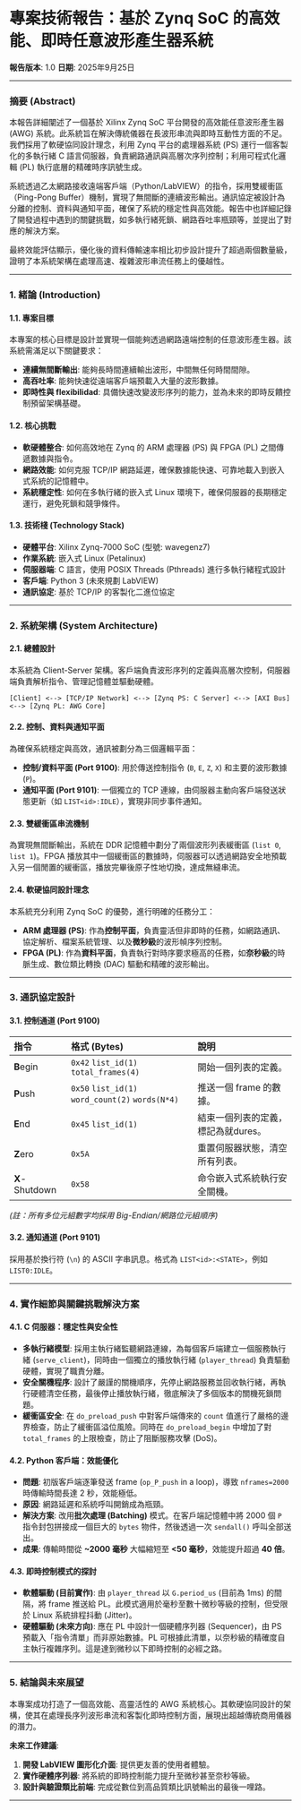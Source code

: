 # 專案技術報告：基於 Zynq SoC 的高效能、即時任意波形產生器系統

**報告版本**: 1.0
**日期**: 2025年9月25日

---

### **摘要 (Abstract)**

本報告詳細闡述了一個基於 Xilinx Zynq SoC 平台開發的高效能任意波形產生器 (AWG) 系統。此系統旨在解決傳統儀器在長波形串流與即時互動性方面的不足。我們採用了軟硬協同設計理念，利用 Zynq 平台的處理器系統 (PS) 運行一個客製化的多執行緒 C 語言伺服器，負責網路通訊與高層次序列控制；利用可程式化邏輯 (PL) 執行底層的精確時序訊號生成。

系統透過乙太網路接收遠端客戶端（Python/LabVIEW）的指令，採用雙緩衝區（Ping-Pong Buffer）機制，實現了無間斷的連續波形輸出。通訊協定被設計為分離的控制、資料與通知平面，確保了系統的穩定性與高效能。報告中也詳細記錄了開發過程中遇到的關鍵挑戰，如多執行緒死鎖、網路吞吐率瓶頸等，並提出了對應的解決方案。

最終效能評估顯示，優化後的資料傳輸速率相比初步設計提升了超過兩個數量級，證明了本系統架構在處理高速、複雜波形串流任務上的優越性。

---

### **1. 緒論 (Introduction)**

#### **1.1. 專案目標**
本專案的核心目標是設計並實現一個能夠透過網路遠端控制的任意波形產生器。該系統需滿足以下關鍵要求：
* **連續無間斷輸出**: 能夠長時間連續輸出波形，中間無任何時間間隙。
* **高吞吐率**: 能夠快速從遠端客戶端預載入大量的波形數據。
* **即時性與 flexibilidad**: 具備快速改變波形序列的能力，並為未來的即時反饋控制預留架構基礎。

#### **1.2. 核心挑戰**
* **軟硬體整合**: 如何高效地在 Zynq 的 ARM 處理器 (PS) 與 FPGA (PL) 之間傳遞數據與指令。
* **網路效能**: 如何克服 TCP/IP 網路延遲，確保數據能快速、可靠地載入到嵌入式系統的記憶體中。
* **系統穩定性**: 如何在多執行緒的嵌入式 Linux 環境下，確保伺服器的長期穩定運行，避免死鎖和競爭條件。

#### **1.3. 技術棧 (Technology Stack)**
* **硬體平台**: Xilinx Zynq-7000 SoC (型號: wavegenz7)
* **作業系統**: 嵌入式 Linux (Petalinux)
* **伺服器端**: C 語言，使用 POSIX Threads (Pthreads) 進行多執行緒程式設計
* **客戶端**: Python 3 (未來規劃 LabVIEW)
* **通訊協定**: 基於 TCP/IP 的客製化二進位協定

---

### **2. 系統架構 (System Architecture)**

#### **2.1. 總體設計**
本系統為 Client-Server 架構。客戶端負責波形序列的定義與高層次控制，伺服器端負責解析指令、管理記憶體並驅動硬體。

`[Client] <--> [TCP/IP Network] <--> [Zynq PS: C Server] <--> [AXI Bus] <--> [Zynq PL: AWG Core]`

#### **2.2. 控制、資料與通知平面**
為確保系統穩定與高效，通訊被劃分為三個邏輯平面：
* **控制/資料平面 (Port 9100)**: 用於傳送控制指令 (`B`, `E`, `Z`, `X`) 和主要的波形數據 (`P`)。
* **通知平面 (Port 9101)**: 一個獨立的 TCP 連線，由伺服器主動向客戶端發送狀態更新（如 `LIST<id>:IDLE`），實現非同步事件通知。

#### **2.3. 雙緩衝區串流機制**
為實現無間斷輸出，系統在 DDR 記憶體中劃分了兩個波形列表緩衝區 (`list 0`, `list 1`)。FPGA 播放其中一個緩衝區的數據時，伺服器可以透過網路安全地預載入另一個閒置的緩衝區，播放完畢後原子性地切換，達成無縫串流。

#### **2.4. 軟硬協同設計理念**
本系統充分利用 Zynq SoC 的優勢，進行明確的任務分工：
* **ARM 處理器 (PS)**: 作為**控制平面**，負責靈活但非即時的任務，如網路通訊、協定解析、檔案系統管理、以及**微秒級**的波形幀序列控制。
* **FPGA (PL)**: 作為**資料平面**，負責執行對時序要求極高的任務，如**奈秒級**的時脈生成、數位類比轉換 (DAC) 驅動和精確的波形輸出。

---

### **3. 通訊協定設計**

#### **3.1. 控制通道 (Port 9100)**

| 指令 | 格式 (Bytes) | 說明 |
| :--- | :--- | :--- |
| **B**egin | `0x42` `list_id(1)` `total_frames(4)` | 開始一個列表的定義。 |
| **P**ush | `0x50` `list_id(1)` `word_count(2)` `words(N*4)` | 推送一個 frame 的數據。 |
| **E**nd | `0x45` `list_id(1)` | 結束一個列表的定義，標記為就dures。 |
| **Z**ero | `0x5A` | 重置伺服器狀態，清空所有列表。 |
| **X**-Shutdown | `0x58` | 命令嵌入式系統執行安全關機。 |

*(註：所有多位元組數字均採用 Big-Endian/網路位元組順序)*

#### **3.2. 通知通道 (Port 9101)**
採用基於換行符 (`\n`) 的 ASCII 字串訊息。格式為 `LIST<id>:<STATE>`，例如 `LIST0:IDLE`。

---

### **4. 實作細節與關鍵挑戰解決方案**

#### **4.1. C 伺服器：穩定性與安全性**
* **多執行緒模型**: 採用主執行緒監聽網路連線，為每個客戶端建立一個服務執行緒 (`serve_client`)，同時由一個獨立的播放執行緒 (`player_thread`) 負責驅動硬體，實現了職責分離。
* **安全關機程序**: 設計了嚴謹的關機順序，先停止網路服務並回收執行緒，再執行硬體清空任務，最後停止播放執行緒，徹底解決了多個版本的關機死鎖問題。
* **緩衝區安全**: 在 `do_preload_push` 中對客戶端傳來的 `count` 值進行了嚴格的邊界檢查，防止了緩衝區溢位風險。同時在 `do_preload_begin` 中增加了對 `total_frames` 的上限檢查，防止了阻斷服務攻擊 (DoS)。

#### **4.2. Python 客戶端：效能優化**
* **問題**: 初版客戶端逐筆發送 frame (`op_P_push` in a loop)，導致 `nframes=2000` 時傳輸時間長達 2 秒，效能極低。
* **原因**: 網路延遲和系統呼叫開銷成為瓶頸。
* **解決方案**: 改用**批次處理 (Batching)** 模式。在客戶端記憶體中將 2000 個 `P` 指令封包拼接成一個巨大的 `bytes` 物件，然後透過一次 `sendall()` 呼叫全部送出。
* **成果**: 傳輸時間從 **~2000 毫秒** 大幅縮短至 **<50 毫秒**，效能提升超過 **40 倍**。

#### **4.3. 即時控制模式的探討**
* **軟體驅動 (目前實作)**: 由 `player_thread` 以 `G.period_us` (目前為 1ms) 的間隔，將 frame 推送給 PL。此模式適用於毫秒至數十微秒等級的控制，但受限於 Linux 系統排程抖動 (Jitter)。
* **硬體驅動 (未來方向)**: 應在 PL 中設計一個硬體序列器 (Sequencer)，由 PS 預載入「指令清單」而非原始數據。PL 可根據此清單，以奈秒級的精確度自主執行複雜序列。這是達到微秒以下即時控制的必經之路。

---

### **5. 結論與未來展望**

本專案成功打造了一個高效能、高靈活性的 AWG 系統核心。其軟硬協同設計的架構，使其在處理長序列波形串流和客製化即時控制方面，展現出超越傳統商用儀器的潛力。

**未來工作建議**:
1.  **開發 LabVIEW 圖形化介面**: 提供更友善的使用者體驗。
2.  **實作硬體序列器**: 將系統的即時控制能力提升至微秒甚至奈秒等級。
3.  **設計與驗證類比前端**: 完成從數位到高品質類比訊號輸出的最後一哩路。

---